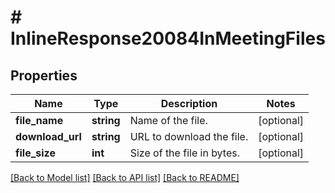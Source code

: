# # InlineResponse20084InMeetingFiles

## Properties

Name | Type | Description | Notes
------------ | ------------- | ------------- | -------------
**file_name** | **string** | Name of the file. | [optional] 
**download_url** | **string** | URL to download the file. | [optional] 
**file_size** | **int** | Size of the file in bytes. | [optional] 

[[Back to Model list]](../../README.md#documentation-for-models) [[Back to API list]](../../README.md#documentation-for-api-endpoints) [[Back to README]](../../README.md)


